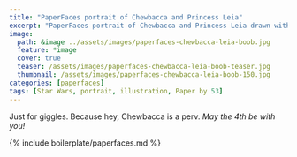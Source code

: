 ```yaml
---
title: "PaperFaces portrait of Chewbacca and Princess Leia"
excerpt: "PaperFaces portrait of Chewbacca and Princess Leia drawn with Paper by 53 on an iPad."
image: 
  path: &image ../assets/images/paperfaces-chewbacca-leia-boob.jpg 
  feature: *image
  cover: true
  teaser: /assets/images/paperfaces-chewbacca-leia-boob-teaser.jpg
  thumbnail: /assets/images/paperfaces-chewbacca-leia-boob-150.jpg
categories: [paperfaces]
tags: [Star Wars, portrait, illustration, Paper by 53]
---
```


Just for giggles. Because hey, Chewbacca is a perv. *May the 4th be with you!*

{% include boilerplate/paperfaces.md %}
